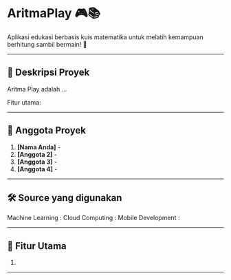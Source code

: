 # AritmaPlay 🎮📚

Aplikasi edukasi berbasis kuis matematika untuk melatih kemampuan berhitung sambil bermain! 🌟

---

## 📌 **Deskripsi Proyek**

Aritma Play adalah ...

Fitur utama:


---

## 👥 **Anggota Proyek**

1. **[Nama Anda]** - 
2. **[Anggota 2]** - 
3. **[Anggota 3]** - 
4. **[Anggota 4]** - 

---

## 🛠 **Source yang digunakan**

Machine Learning :
Cloud Computing :
Mobile Development :

---

## 🚀 **Fitur Utama**

1. 

---


